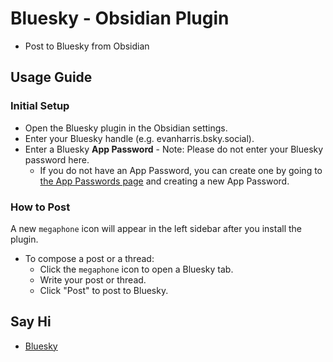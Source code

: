 # Bluesky - Obsidian Plugin
- Post to Bluesky from Obsidian

## Usage Guide

### Initial Setup
- Open the Bluesky plugin in the Obsidian settings.
- Enter your Bluesky handle (e.g. evanharris.bsky.social).
- Enter a Bluesky <b>App Password</b> - Note: Please do not enter your Bluesky password here.
    - If you do not have an App Password, you can create one by going to [the App Passwords page](https://bsky.app/settings/app-passwords) and creating a new App Password.

### How to Post

A new `megaphone` icon will appear in the left sidebar after you install the plugin.

- To compose a post or a thread: 
    - Click the `megaphone` icon to open a Bluesky tab.
    - Write your post or thread.
    - Click "Post" to post to Bluesky.

## Say Hi
- [Bluesky](https://bsky.app/profile/evanharris.bsky.social)
